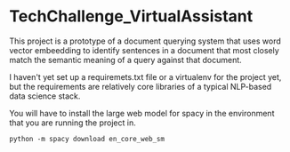 # TechChallenge_VirtualAssistant

This project is a prototype of a document querying system that uses word vector embeedding to identify sentences in a document that most closely match the semantic meaning of a query against that document.

I haven't yet set up a requiremets.txt file or a virtualenv for the project yet, but the requirements are relatively core libraries of a typical NLP-based data science stack. 

You will have to install the large web model for spacy in the environment that you are running the project in. 
```
python -m spacy download en_core_web_sm
```
